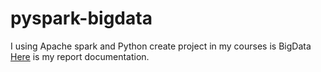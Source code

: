 # pyspark-bigdata
I using Apache spark and Python create project in my courses is BigData <br>
[Here](drive.google.com/file/d/18B0m1oOQW2OtTdVTD2qEsXukVlZo8qww/view?usp=sharing) is my report documentation. 
